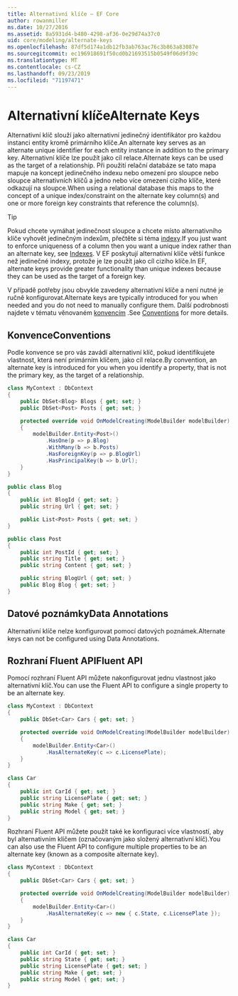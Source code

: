 ```yaml
---
title: Alternativní klíče – EF Core
author: rowanmiller
ms.date: 10/27/2016
ms.assetid: 8a5931d4-b480-4298-af36-0e29d74a37c0
uid: core/modeling/alternate-keys
ms.openlocfilehash: 87df5d174a1db12fb3ab763ac76c3b863a83087e
ms.sourcegitcommit: ec196918691f50cd0b21693515b0549f06d9f39c
ms.translationtype: MT
ms.contentlocale: cs-CZ
ms.lasthandoff: 09/23/2019
ms.locfileid: "71197471"
---
```

# <a name="alternate-keys"></a><span data-ttu-id="67ee0-102">Alternativní klíče</span><span class="sxs-lookup"><span data-stu-id="67ee0-102">Alternate Keys</span></span>

<span data-ttu-id="67ee0-103">Alternativní klíč slouží jako alternativní jedinečný identifikátor pro každou instanci entity kromě primárního klíče.</span><span class="sxs-lookup"><span data-stu-id="67ee0-103">An alternate key serves as an alternate unique identifier for each entity instance in addition to the primary key.</span></span> <span data-ttu-id="67ee0-104">Alternativní klíče lze použít jako cíl relace.</span><span class="sxs-lookup"><span data-stu-id="67ee0-104">Alternate keys can be used as the target of a relationship.</span></span> <span data-ttu-id="67ee0-105">Při použití relační databáze se tato mapa mapuje na koncept jedinečného indexu nebo omezení pro sloupce nebo sloupce alternativních klíčů a jedno nebo více omezení cizího klíče, které odkazují na sloupce.</span><span class="sxs-lookup"><span data-stu-id="67ee0-105">When using a relational database this maps to the concept of a unique index/constraint on the alternate key column(s) and one or more foreign key constraints that reference the column(s).</span></span>

> [!TIP]  
> <span data-ttu-id="67ee0-106">Pokud chcete vymáhat jedinečnost sloupce a chcete místo alternativního klíče vyhovět jedinečným indexům, přečtěte si téma [indexy](indexes.md).</span><span class="sxs-lookup"><span data-stu-id="67ee0-106">If you just want to enforce uniqueness of a column then you want a unique index rather than an alternate key, see [Indexes](indexes.md).</span></span> <span data-ttu-id="67ee0-107">V EF poskytují alternativní klíče větší funkce než jedinečné indexy, protože je lze použít jako cíl cizího klíče.</span><span class="sxs-lookup"><span data-stu-id="67ee0-107">In EF, alternate keys provide greater functionality than unique indexes because they can be used as the target of a foreign key.</span></span>

<span data-ttu-id="67ee0-108">V případě potřeby jsou obvykle zavedeny alternativní klíče a není nutné je ručně konfigurovat.</span><span class="sxs-lookup"><span data-stu-id="67ee0-108">Alternate keys are typically introduced for you when needed and you do not need to manually configure them.</span></span> <span data-ttu-id="67ee0-109">Další podrobnosti najdete v tématu věnovaném [konvencím](#conventions) .</span><span class="sxs-lookup"><span data-stu-id="67ee0-109">See [Conventions](#conventions) for more details.</span></span>

## <a name="conventions"></a><span data-ttu-id="67ee0-110">Konvence</span><span class="sxs-lookup"><span data-stu-id="67ee0-110">Conventions</span></span>

<span data-ttu-id="67ee0-111">Podle konvence se pro vás zavádí alternativní klíč, pokud identifikujete vlastnost, která není primárním klíčem, jako cíl relace.</span><span class="sxs-lookup"><span data-stu-id="67ee0-111">By convention, an alternate key is introduced for you when you identify a property, that is not the primary key, as the target of a relationship.</span></span>

<!-- [!code-csharp[Main](samples/core/Modeling/Conventions/AlternateKey.cs?highlight=12)] -->
``` csharp
class MyContext : DbContext
{
    public DbSet<Blog> Blogs { get; set; }
    public DbSet<Post> Posts { get; set; }

    protected override void OnModelCreating(ModelBuilder modelBuilder)
    {
        modelBuilder.Entity<Post>()
            .HasOne(p => p.Blog)
            .WithMany(b => b.Posts)
            .HasForeignKey(p => p.BlogUrl)
            .HasPrincipalKey(b => b.Url);
    }
}

public class Blog
{
    public int BlogId { get; set; }
    public string Url { get; set; }

    public List<Post> Posts { get; set; }
}

public class Post
{
    public int PostId { get; set; }
    public string Title { get; set; }
    public string Content { get; set; }

    public string BlogUrl { get; set; }
    public Blog Blog { get; set; }
}
```

## <a name="data-annotations"></a><span data-ttu-id="67ee0-112">Datové poznámky</span><span class="sxs-lookup"><span data-stu-id="67ee0-112">Data Annotations</span></span>

<span data-ttu-id="67ee0-113">Alternativní klíče nelze konfigurovat pomocí datových poznámek.</span><span class="sxs-lookup"><span data-stu-id="67ee0-113">Alternate keys can not be configured using Data Annotations.</span></span>

## <a name="fluent-api"></a><span data-ttu-id="67ee0-114">Rozhraní Fluent API</span><span class="sxs-lookup"><span data-stu-id="67ee0-114">Fluent API</span></span>

<span data-ttu-id="67ee0-115">Pomocí rozhraní Fluent API můžete nakonfigurovat jednu vlastnost jako alternativní klíč.</span><span class="sxs-lookup"><span data-stu-id="67ee0-115">You can use the Fluent API to configure a single property to be an alternate key.</span></span>

<!-- [!code-csharp[Main](samples/core/Modeling/FluentAPI/AlternateKeySingle.cs?highlight=7,8)] -->
``` csharp
class MyContext : DbContext
{
    public DbSet<Car> Cars { get; set; }

    protected override void OnModelCreating(ModelBuilder modelBuilder)
    {
        modelBuilder.Entity<Car>()
            .HasAlternateKey(c => c.LicensePlate);
    }
}

class Car
{
    public int CarId { get; set; }
    public string LicensePlate { get; set; }
    public string Make { get; set; }
    public string Model { get; set; }
}
```

<span data-ttu-id="67ee0-116">Rozhraní Fluent API můžete použít také ke konfiguraci více vlastností, aby byl alternativním klíčem (označovaným jako složený alternativní klíč).</span><span class="sxs-lookup"><span data-stu-id="67ee0-116">You can also use the Fluent API to configure multiple properties to be an alternate key (known as a composite alternate key).</span></span>

<!-- [!code-csharp[Main](samples/core/Modeling/FluentAPI/AlternateKeyComposite.cs?highlight=7,8)] -->
``` csharp
class MyContext : DbContext
{
    public DbSet<Car> Cars { get; set; }

    protected override void OnModelCreating(ModelBuilder modelBuilder)
    {
        modelBuilder.Entity<Car>()
            .HasAlternateKey(c => new { c.State, c.LicensePlate });
    }
}

class Car
{
    public int CarId { get; set; }
    public string State { get; set; }
    public string LicensePlate { get; set; }
    public string Make { get; set; }
    public string Model { get; set; }
}
```
